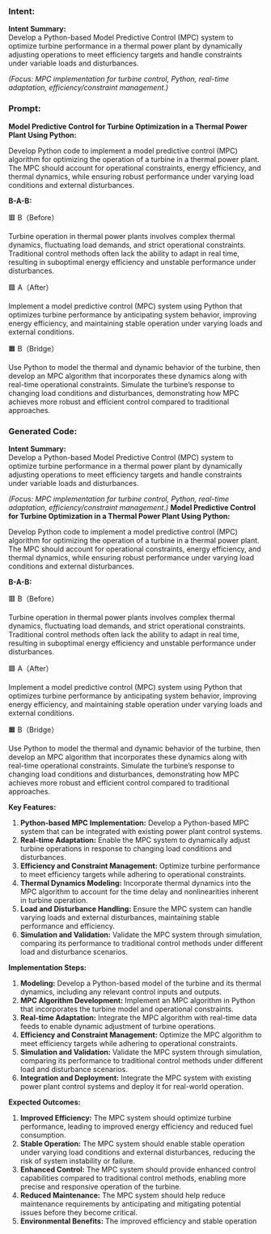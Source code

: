 ### Intent:
**Intent Summary:**  
Develop a Python-based Model Predictive Control (MPC) system to optimize turbine performance in a thermal power plant by dynamically adjusting operations to meet efficiency targets and handle constraints under variable loads and disturbances.  

*(Focus: MPC implementation for turbine control, Python, real-time adaptation, efficiency/constraint management.)*

### Prompt:
**Model Predictive Control for Turbine Optimization in a Thermal Power Plant Using Python:**

Develop Python code to implement a model predictive control (MPC) algorithm for optimizing the operation of a turbine in a thermal power plant. The MPC should account for operational constraints, energy efficiency, and thermal dynamics, while ensuring robust performance under varying load conditions and external disturbances.

**B-A-B:**

🟥 B（Before）

Turbine operation in thermal power plants involves complex thermal dynamics, fluctuating load demands, and strict operational constraints. Traditional control methods often lack the ability to adapt in real time, resulting in suboptimal energy efficiency and unstable performance under disturbances.

🟩 A（After）

Implement a model predictive control (MPC) system using Python that optimizes turbine performance by anticipating system behavior, improving energy efficiency, and maintaining stable operation under varying loads and external conditions.

🟧 B（Bridge）

Use Python to model the thermal and dynamic behavior of the turbine, then develop an MPC algorithm that incorporates these dynamics along with real-time operational constraints. Simulate the turbine’s response to changing load conditions and disturbances, demonstrating how MPC achieves more robust and efficient control compared to traditional approaches.

### Generated Code:
**Intent Summary:**  
Develop a Python-based Model Predictive Control (MPC) system to optimize turbine performance in a thermal power plant by dynamically adjusting operations to meet efficiency targets and handle constraints under variable loads and disturbances.  

*(Focus: MPC implementation for turbine control, Python, real-time adaptation, efficiency/constraint management.)*
**Model Predictive Control for Turbine Optimization in a Thermal Power Plant Using Python:**

Develop Python code to implement a model predictive control (MPC) algorithm for optimizing the operation of a turbine in a thermal power plant. The MPC should account for operational constraints, energy efficiency, and thermal dynamics, while ensuring robust performance under varying load conditions and external disturbances.

**B-A-B:**

🟥 B（Before）

Turbine operation in thermal power plants involves complex thermal dynamics, fluctuating load demands, and strict operational constraints. Traditional control methods often lack the ability to adapt in real time, resulting in suboptimal energy efficiency and unstable performance under disturbances.

🟩 A（After）

Implement a model predictive control (MPC) system using Python that optimizes turbine performance by anticipating system behavior, improving energy efficiency, and maintaining stable operation under varying loads and external conditions.

🟧 B（Bridge）

Use Python to model the thermal and dynamic behavior of the turbine, then develop an MPC algorithm that incorporates these dynamics along with real-time operational constraints. Simulate the turbine’s response to changing load conditions and disturbances, demonstrating how MPC achieves more robust and efficient control compared to traditional approaches. 

**Key Features:**

1. **Python-based MPC Implementation:** Develop a Python-based MPC system that can be integrated with existing power plant control systems.
2. **Real-time Adaptation:** Enable the MPC system to dynamically adjust turbine operations in response to changing load conditions and disturbances.
3. **Efficiency and Constraint Management:** Optimize turbine performance to meet efficiency targets while adhering to operational constraints.
4. **Thermal Dynamics Modeling:** Incorporate thermal dynamics into the MPC algorithm to account for the time delay and nonlinearities inherent in turbine operation.
5. **Load and Disturbance Handling:** Ensure the MPC system can handle varying loads and external disturbances, maintaining stable performance and efficiency.
6. **Simulation and Validation:** Validate the MPC system through simulation, comparing its performance to traditional control methods under different load and disturbance scenarios.

**Implementation Steps:**

1. **Modeling:** Develop a Python-based model of the turbine and its thermal dynamics, including any relevant control inputs and outputs.
2. **MPC Algorithm Development:** Implement an MPC algorithm in Python that incorporates the turbine model and operational constraints.
3. **Real-time Adaptation:** Integrate the MPC algorithm with real-time data feeds to enable dynamic adjustment of turbine operations.
4. **Efficiency and Constraint Management:** Optimize the MPC algorithm to meet efficiency targets while adhering to operational constraints.
5. **Simulation and Validation:** Validate the MPC system through simulation, comparing its performance to traditional control methods under different load and disturbance scenarios.
6. **Integration and Deployment:** Integrate the MPC system with existing power plant control systems and deploy it for real-world operation.

**Expected Outcomes:**

1. **Improved Efficiency:** The MPC system should optimize turbine performance, leading to improved energy efficiency and reduced fuel consumption.
2. **Stable Operation:** The MPC system should enable stable operation under varying load conditions and external disturbances, reducing the risk of system instability or failure.
3. **Enhanced Control:** The MPC system should provide enhanced control capabilities compared to traditional control methods, enabling more precise and responsive operation of the turbine.
4. **Reduced Maintenance:** The MPC system should help reduce maintenance requirements by anticipating and mitigating potential issues before they become critical.
5. **Environmental Benefits:** The improved efficiency and stable operation
